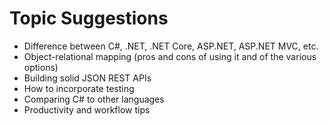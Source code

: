 # Topic Suggestions

* Difference between C#, .NET, .NET Core, ASP.NET, ASP.NET MVC, etc.
* Object-relational mapping (pros and cons of using it and of the various options)
* Building solid JSON REST APIs
* How to incorporate testing
* Comparing C# to other languages
* Productivity and workflow tips
